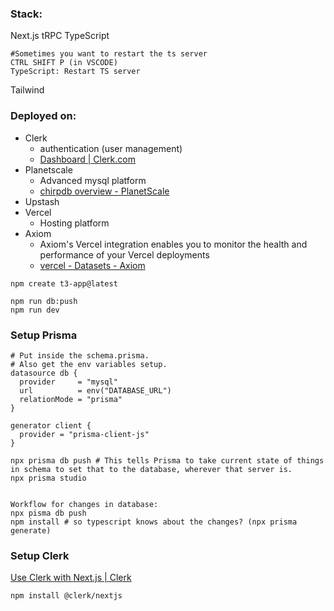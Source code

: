 ### Stack:
Next.js
tRPC
TypeScript
```
#Sometimes you want to restart the ts server
CTRL SHIFT P (in VSCODE)
TypeScript: Restart TS server
```
Tailwind

### Deployed on:
- Clerk 
	- authentication (user  management)
	- [Dashboard | Clerk.com](https://dashboard.clerk.com/apps/app_2WQt7in0y7d0CSJgetCi63qcEAu/instances/ins_2WQt7hfObc7oCeJWCeg4ddOr6Gg?)
- Planetscale 
	- Advanced mysql platform
	- [chirpdb overview - PlanetScale](https://app.planetscale.com/yannick-lansink/chirpdb)
- Upstash
- Vercel
	- Hosting platform
- Axiom
	- Axiom's Vercel integration enables you to monitor the health and performance of your Vercel deployments
	- [vercel - Datasets - Axiom](https://app.axiom.co/weshowyou-lzts/datasets/vercel)

```
npm create t3-app@latest
```

```
npm run db:push
npm run dev
```

### Setup Prisma
```
# Put inside the schema.prisma.
# Also get the env variables setup.
datasource db {
  provider     = "mysql"
  url          = env("DATABASE_URL")
  relationMode = "prisma"
}

generator client {
  provider = "prisma-client-js"
}

npx prisma db push # This tells Prisma to take current state of things in schema to set that to the database, wherever that server is.
npx prisma studio


Workflow for changes in database:
npx pisma db push
npm install # so typescript knows about the changes? (npx prisma generate)
```


### Setup Clerk
[Use Clerk with Next.js | Clerk](https://clerk.com/docs/quickstarts/nextjs)
```
npm install @clerk/nextjs

```
